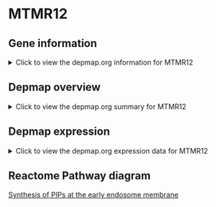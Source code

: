 <h1>MTMR12</h1>

<h2>Gene information</h2>
<details>
  <summary>Click to view the depmap.org information for MTMR12</summary>
  <iframe src="https://depmap.org/portal/gene/MTMR12?tab=about" style="border:none;width:100%;height:800px"></iframe>
</details>

<h2>Depmap overview</h2>
<details>
  <summary>Click to view the depmap.org summary for MTMR12</summary>
  <iframe src="https://depmap.org/portal/gene/MTMR12?tab=overview" style="border:none;width:100%;height:800px"></iframe>
</details>

<h2>Depmap expression</h2>
<details>
  <summary>Click to view the depmap.org expression data for MTMR12</summary>
  <iframe src="https://depmap.org/portal/gene/MTMR12?tab=characterization" style="border:none;width:100%;height:800px"></iframe>
</details>



<h2>Reactome Pathway diagram</h2>
<a href="https://reactome.org/PathwayBrowser/#/R-HSA-1660516" target="_BLANK">Synthesis of PIPs at the early endosome membrane</a>



